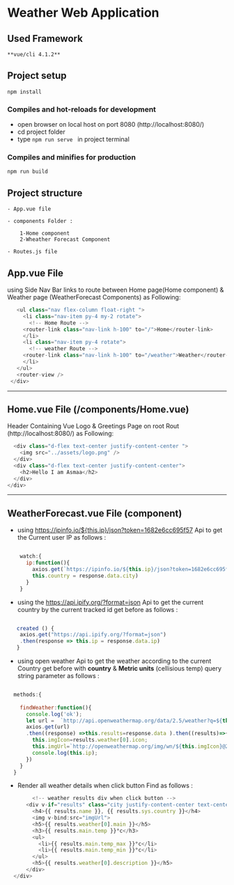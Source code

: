 # Weather Web Application

## Used Framework
```
**vue/cli 4.1.2**
```
## Project setup
```
npm install
```

### Compiles and hot-reloads for development
- open browser on local host on port 8080 (http://localhost:8080/)  
- cd project folder
- type ```npm run serve ``` in project terminal


### Compiles and minifies for production
```
npm run build
```

## Project structure

```
- App.vue file

- components Folder :
    
    1-Home component
    2-Wheather Forecast Component

- Routes.js file
```
## App.vue File
 
 using Side Nav Bar links to route between Home page(Home component) 
 & Weather page (WeatherForecast Components) as Following:

 ```javascript <div id="app" class="h-100">
    <ul class="nav flex-column float-right ">
      <li class="nav-item py-4 my-2 rotate">
        <!-- Home Route -->
      <router-link class="nav-link h-100" to="/">Home</router-link>
      </li>
      <li class="nav-item py-4 rotate">
        <!-- weather Route -->
      <router-link class="nav-link h-100" to="/weather">Weather</router-link>
      </li>
    </ul>
    <router-view />    
  </div>
  ```
  ---
  ## Home.vue File (/components/Home.vue)

  Header Containing Vue Logo & Greetings Page on root Rout (http://localhost:8080/) as Following:

  ```javascript <div class="header mh-100 text-center">
    <div class="d-flex text-center justify-content-center ">
      <img src="../assets/logo.png" />
    </div>
    <div class="d-flex text-center justify-content-center">
      <h2>Hello I am Asmaa</h2>
    </div>
</div>
```
---
## WeatherForecast.vue File (component)

- using https://ipinfo.io/${this.ip}/json?token=1682e6cc695f57 Api to get the Current user IP as follows :

```javascript

    watch:{
      ip:function(){
        axios.get(`https://ipinfo.io/${this.ip}/json?token=1682e6cc695f57`).then((response)=>
        this.country = response.data.city)
      }
    }
```

- using the https://api.ipify.org/?format=json Api to get the current country by the current tracked id get before as follows :

```javascript

   created () {
    axios.get("https://api.ipify.org/?format=json")
    .then(response => this.ip = response.data.ip) 
   }
  ```
- using open weather Api to get the weather according to the current Country get before with **country** & **Metric units** (cellisious temp) query string parameter as follows :

```javascript

  methods:{
    
    findWeather:function(){
      console.log('ok');
      let url =  `http://api.openweathermap.org/data/2.5/weather?q=${this.country}&units=metric&APPID=4387055141a01ecfc7ba33a4391f3bd4`;
      axios.get(url)
      .then((response) =>this.results=response.data ).then((results)=>{
        this.imgIcon=results.weather[0].icon;
        this.imgUrl=`http://openweathermap.org/img/wn/${this.imgIcon}@2x.png`;
        console.log(this.ip);
      })      
    }
  }
  ```
- Render all weather details when click button Find as follows :
```javascript
        <!-- weather results div when click button -->
      <div v-if="results" class="city justify-content-center text-center py-2">
        <h4>{{ results.name }}, {{ results.sys.country }}</h4>
        <img v-bind:src="imgUrl">
        <h5>{{ results.weather[0].main }}</h5>
        <h3>{{ results.main.temp }}°c</h3>
        <ul>
          <li>{{ results.main.temp_max }}°c</li>
          <li>{{ results.main.temp_min }}°c</li>
        </ul>
        <h5>{{ results.weather[0].description }}</h5>
      </div> 
  </div> 
  ```